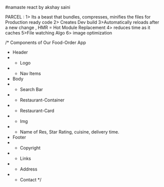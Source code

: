 #namaste react by akshay saini

PARCEL :
1> Its a beast that bundles, compresses, minifies the files for Production ready code
2> Creates Dev build
3>Automatically reloads after a new change , HMR = Hot Module Replacement
4> reduces time as it caches
5>File watching Algo
6> image optimization

/\* Components of Our Food-Order App

- Header
- - Logo
- - Nav Items
- Body
- - Search Bar
- - Restaurant-Container
- - Restaurant-Card
- - Img
- - Name of Res, Star Rating, cuisine, delivery time.
- Footer
- - Copyright
- - Links
- - Address
- - Contact
    \*/
